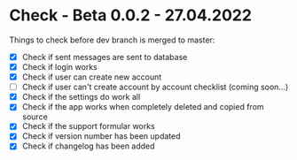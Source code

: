 # Check - Beta 0.0.2 - 27.04.2022

Things to check before dev branch is merged to master:
- [x] Check if sent messages are sent to database
- [x] Check if login works
- [x] Check if user can create new account
- [ ] Check if user can't create account by account checklist (coming soon...)
- [x] Check if the settings do work all
- [x] Check if the app works when completely deleted and copied from source
- [x] Check if the support formular works
- [x] Check if version number has been updated
- [x] Check if changelog has been added
